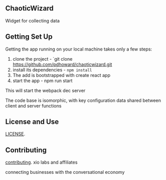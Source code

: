 
## ChaoticWizard

Widget for collecting data

## Getting Set Up

Getting the app running on your local machine takes only a few steps:

1. clone the project - `git clone https://github.com/pdhoward/chaoticwizard.git
2. install its dependencies - `npm install`
3. The add is bootstrapped with create react app
4. start the app - npm run start

This will start the webpack dec server

The code base is isomorphic, with key configuration data shared between client and server functions

## License and Use
 [LICENSE](./LICENSE.txt).

## Contributing
 [contributing](.github/CONTRIBUTING.md).
xio labs and affiliates

connecting businesses with the conversational economy
